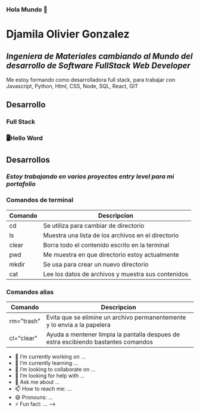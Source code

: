 ### Hola Mundo 👋
# Djamila Olivier Gonzalez
## _Ingeniera de Materiales cambiando al Mundo del desarrollo de Software FullStack Web Developer_

Me estoy formando como desarrolladora full stack, para trabajar con Javascript, Python, Html, CSS, Node, SQL, React, GIT

## Desarrollo
### Full Stack
### 🖥️Hello Word

## Desarrollos
### _Estoy trabajando en varios proyectos entry level para mi portafolio_

### Comandos de terminal
|Comando	|Descripcion|
|------		|--------|
|cd		|Se utiliza para cambiar de directorio|
|ls		|Muestra una lista de los archivos en el directorio|
|clear		|Borra todo el contenido escrito en la terminal|
|pwd		|Me muestra en que directorio estoy actualmente|
|mkdir		|Se usa para crear un nuevo directorio|
|cat		|Lee los datos de archivos y muestra sus contenidos|

### Comandos alias
|Comando|Descripcion|
|------		|--------|
|rm="trash"	|Evita que se elimine un archivo permanentemente y lo envia a la papelera|
|cl="clear"	|Ayuda a mentener limpia la pantalla despues de estra escibiendo bastantes comandos|


- 🔭 I’m currently working on ...
- 🌱 I’m currently learning ...
- 👯 I’m looking to collaborate on ...
- 🤔 I’m looking for help with ...
- 💬 Ask me about ...
- 📫 How to reach me: ...
- 😄 Pronouns: ...
- ⚡ Fun fact: ...
-->

